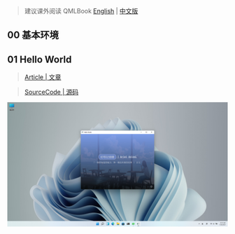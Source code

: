 > 建议课外阅读 QMLBook [English](https://qmlbook.github.io/) | [中文版](https://cwc1987.gitbooks.io/qmlbook-in-chinese/content/)

## 00 基本环境

## 01 Hello World 
> [Article | 文章](https://axionl.me/p/ohmyqt-系列-01_helloworld/) 

> [SourceCode | 源码](./01_HelloWorld/)

![preview](./01_HelloWorld/preview.png)
